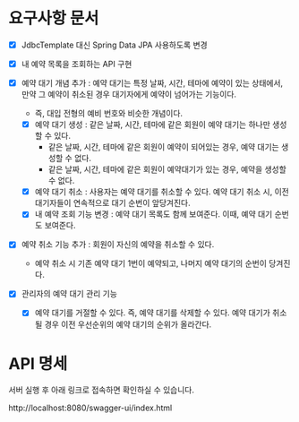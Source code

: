 # 요구사항 문서

- [x] JdbcTemplate 대신 Spring Data JPA 사용하도록 변경
- [x] 내 예약 목록을 조회하는 API 구현

- [x] 예약 대기 개념 추가 : 예약 대기는 특정 날짜, 시간, 테마에 예약이 있는 상태에서, 만약 그 예약이 취소된 경우 대기자에게 예약이 넘어가는 기능이다.
  - 즉, 대입 전형의 예비 번호와 비슷한 개념이다.
  - [x] 예약 대기 생성 : 같은 날짜, 시간, 테마에 같은 회원이 예약 대기는 하나만 생성할 수 있다.
    - 같은 날짜, 시간, 테마에 같은 회원이 예약이 되어있는 경우, 예약 대기는 생성할 수 없다.
    - 같은 날짜, 시간, 테마에 같은 회원이 예약대기가 있는 경우, 예약을 생성할 수 없다.
  - [x] 예약 대기 취소 : 사용자는 예약 대기를 취소할 수 있다. 예약 대기 취소 시, 이전 대기자들이 연속적으로 대기 순번이 앞당겨진다.
  - [x] 내 예약 조회 기능 변경 : 예약 대기 목록도 함께 보여준다. 이때, 예약 대기 순번도 보여준다.
- [x] 예약 취소 기능 추가 : 회원이 자신의 예약을 취소할 수 있다.
  - 예약 취소 시 기존 예약 대기 1번이 예약되고, 나머지 예약 대기의 순번이 당겨진다.

- [x] 관리자의 예약 대기 관리 기능
  - [x] 예약 대기를 거절할 수 있다. 즉, 예약 대기를 삭제할 수 있다. 예약 대기가 취소될 경우 이전 우선순위의 예약 대기의 순위가 올라간다.

# API 명세

서버 실행 후 아래 링크로 접속하면 확인하실 수 있습니다.

http://localhost:8080/swagger-ui/index.html
